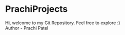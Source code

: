 # PrachiProjects
Hi, welcome to my Git Repository. Feel free to explore :)
<br>
Author - Prachi Patel
